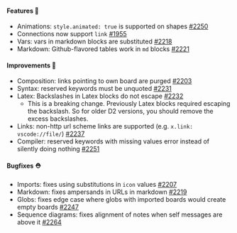 #### Features 🚀

- Animations: `style.animated: true` is supported on shapes [#2250](https://github.com/terrastruct/d2/pull/2250)
- Connections now support `link` [#1955](https://github.com/terrastruct/d2/pull/1955)
- Vars: vars in markdown blocks are substituted [#2218](https://github.com/terrastruct/d2/pull/2218)
- Markdown: Github-flavored tables work in `md` blocks [#2221](https://github.com/terrastruct/d2/pull/2221)

#### Improvements 🧹

- Composition: links pointing to own board are purged [#2203](https://github.com/terrastruct/d2/pull/2203)
- Syntax: reserved keywords must be unquoted [#2231](https://github.com/terrastruct/d2/pull/2231)
- Latex: Backslashes in Latex blocks do not escape [#2232](https://github.com/terrastruct/d2/pull/2232)
  - This is a breaking change. Previously Latex blocks required escaping the backslash. So
    for older D2 versions, you should remove the excess backslashes.
- Links: non-http url scheme links are supported (e.g. `x.link: vscode://file/`) [#2237](https://github.com/terrastruct/d2/issues/2237)
- Compiler: reserved keywords with missing values error instead of silently doing nothing [#2251](https://github.com/terrastruct/d2/pull/2251)

#### Bugfixes ⛑️

- Imports: fixes using substitutions in `icon` values [#2207](https://github.com/terrastruct/d2/pull/2207)
- Markdown: fixes ampersands in URLs in markdown [#2219](https://github.com/terrastruct/d2/pull/2219)
- Globs: fixes edge case where globs with imported boards would create empty boards [#2247](https://github.com/terrastruct/d2/pull/2247)
- Sequence diagrams: fixes alignment of notes when self messages are above it [#2264](https://github.com/terrastruct/d2/pull/2264)
